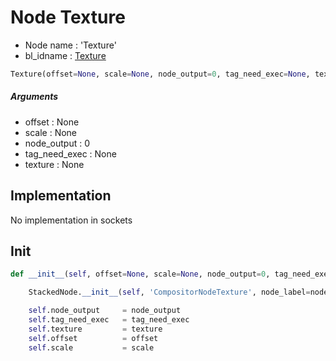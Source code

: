 # Node Texture

- Node name : 'Texture'
- bl_idname : [Texture](https://docs.blender.org/api/current/bpy.types.Texture.html)


``` python
Texture(offset=None, scale=None, node_output=0, tag_need_exec=None, texture=None, node_label=None, node_color=None)
```
##### Arguments

- offset : None
- scale : None
- node_output : 0
- tag_need_exec : None
- texture : None

## Implementation

No implementation in sockets

## Init

``` python
def __init__(self, offset=None, scale=None, node_output=0, tag_need_exec=None, texture=None, node_label=None, node_color=None):

    StackedNode.__init__(self, 'CompositorNodeTexture', node_label=node_label, node_color=node_color)

    self.node_output     = node_output
    self.tag_need_exec   = tag_need_exec
    self.texture         = texture
    self.offset          = offset
    self.scale           = scale
```
